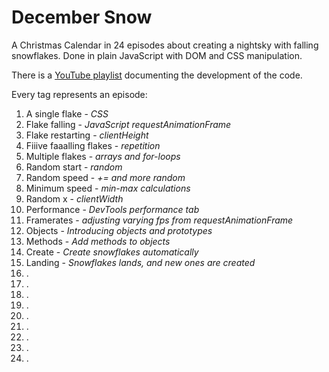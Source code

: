 # December Snow
A Christmas Calendar in 24 episodes about creating a nightsky with falling snowflakes. Done in plain JavaScript with DOM and CSS manipulation.

There is a [YouTube playlist](https://www.youtube.com/watch?v=0J8mGe0nk1g&list=PL1FXcxClUqNIXhDvQIy0Y8Srs8Jh1wrYK) documenting the development of the code.

Every tag represents an episode:
1. A single flake - *CSS*
2. Flake falling - *JavaScript requestAnimationFrame*
3. Flake restarting - *clientHeight*
4. Fiiive faaalling flakes - *repetition*
5. Multiple flakes - *arrays and for-loops*
6. Random start - *random*
7. Random speed - *+= and more random*
8. Minimum speed - *min-max calculations*
9. Random x - *clientWidth*
10. Performance - *DevTools performance tab*
11. Framerates - *adjusting varying fps from requestAnimationFrame*
12. Objects - *Introducing objects and prototypes*
13. Methods - *Add methods to objects*
14. Create - *Create snowflakes automatically*
15. Landing - *Snowflakes lands, and new ones are created*
16. .
17. .
18. .
19. .
20. .
21. .
22. .
23. .
24. .








